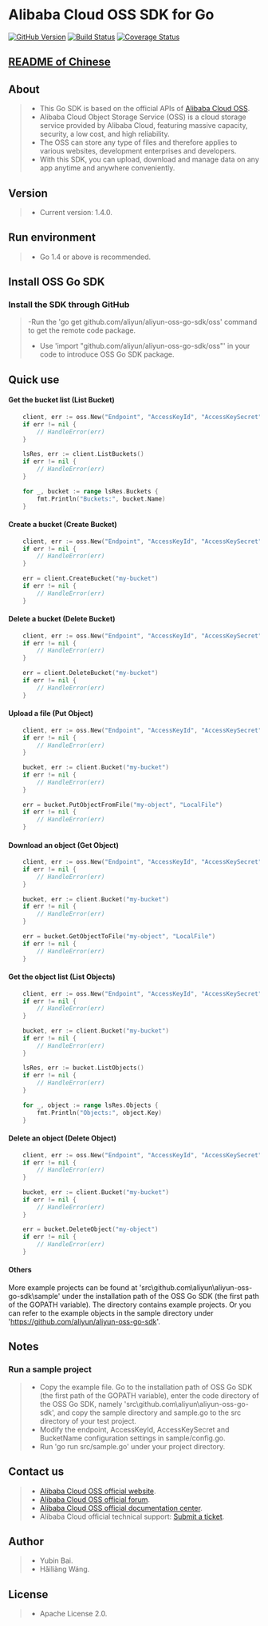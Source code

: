 ﻿# Alibaba Cloud OSS SDK for Go

[![GitHub Version](https://badge.fury.io/gh/aliyun%2Faliyun-oss-go-sdk.svg)](https://badge.fury.io/gh/aliyun%2Faliyun-oss-go-sdk)
[![Build Status](https://travis-ci.org/aliyun/aliyun-oss-go-sdk.svg?branch=master)](https://travis-ci.org/aliyun/aliyun-oss-go-sdk)
[![Coverage Status](https://coveralls.io/repos/github/aliyun/aliyun-oss-go-sdk/badge.svg?branch=master)](https://coveralls.io/github/aliyun/aliyun-oss-go-sdk?branch=master)

## [README of Chinese](https://github.com/aliyun/aliyun-oss-go-sdk/blob/master/README-CN.md)

## About
> - This Go SDK is based on the official APIs of [Alibaba Cloud OSS](http://www.aliyun.com/product/oss/).
> - Alibaba Cloud Object Storage Service (OSS) is a cloud storage service provided by Alibaba Cloud, featuring massive capacity, security, a low cost, and high reliability. 
> - The OSS can store any type of files and therefore applies to various websites, development enterprises and developers.
> - With this SDK, you can upload, download and manage data on any app anytime and anywhere conveniently. 

## Version
> - Current version: 1.4.0. 

## Run environment
> - Go 1.4 or above is recommended. 

## Install OSS Go SDK
### Install the SDK through GitHub
> -Run the 'go get github.com/aliyun/aliyun-oss-go-sdk/oss' command to get the remote code package.
> - Use 'import "github.com/aliyun/aliyun-oss-go-sdk/oss"' in your code to introduce OSS Go SDK package.

## Quick use
#### Get the bucket list (List Bucket)
```go
    client, err := oss.New("Endpoint", "AccessKeyId", "AccessKeySecret")
    if err != nil {
        // HandleError(err)
    }
    
    lsRes, err := client.ListBuckets()
    if err != nil {
        // HandleError(err)
    }
    
    for _, bucket := range lsRes.Buckets {
        fmt.Println("Buckets:", bucket.Name)
    }
```

#### Create a bucket (Create Bucket)
```go
    client, err := oss.New("Endpoint", "AccessKeyId", "AccessKeySecret")
    if err != nil {
        // HandleError(err)
    }
    
    err = client.CreateBucket("my-bucket")
    if err != nil {
        // HandleError(err)
    }
```
    
#### Delete a bucket (Delete Bucket)
```go
    client, err := oss.New("Endpoint", "AccessKeyId", "AccessKeySecret")
    if err != nil {
        // HandleError(err)
    }
    
    err = client.DeleteBucket("my-bucket")
    if err != nil {
        // HandleError(err)
    }
```

#### Upload a file (Put Object)
```go
    client, err := oss.New("Endpoint", "AccessKeyId", "AccessKeySecret")
    if err != nil {
        // HandleError(err)
    }
    
    bucket, err := client.Bucket("my-bucket")
    if err != nil {
        // HandleError(err)
    }
    
    err = bucket.PutObjectFromFile("my-object", "LocalFile")
    if err != nil {
        // HandleError(err)
    }
```

#### Download an object (Get Object)
```go
    client, err := oss.New("Endpoint", "AccessKeyId", "AccessKeySecret")
    if err != nil {
        // HandleError(err)
    }
    
    bucket, err := client.Bucket("my-bucket")
    if err != nil {
        // HandleError(err)
    }
    
    err = bucket.GetObjectToFile("my-object", "LocalFile")
    if err != nil {
        // HandleError(err)
    }
```

#### Get the object list (List Objects)
```go
    client, err := oss.New("Endpoint", "AccessKeyId", "AccessKeySecret")
    if err != nil {
        // HandleError(err)
    }
    
    bucket, err := client.Bucket("my-bucket")
    if err != nil {
        // HandleError(err)
    }
    
    lsRes, err := bucket.ListObjects()
    if err != nil {
        // HandleError(err)
    }
    
    for _, object := range lsRes.Objects {
        fmt.Println("Objects:", object.Key)
    }
```
    
#### Delete an object (Delete Object)
```go
    client, err := oss.New("Endpoint", "AccessKeyId", "AccessKeySecret")
    if err != nil {
        // HandleError(err)
    }
    
    bucket, err := client.Bucket("my-bucket")
    if err != nil {
        // HandleError(err)
    }
    
    err = bucket.DeleteObject("my-object")
    if err != nil {
        // HandleError(err)
    }
```

#### Others
More example projects can be found at 'src\github.com\aliyun\aliyun-oss-go-sdk\sample' under the installation path of the OSS Go SDK (the first path of the GOPATH variable). The directory contains example projects. 
Or you can refer to the example objects in the sample directory under 'https://github.com/aliyun/aliyun-oss-go-sdk'.

## Notes
### Run a sample project
> - Copy the example file. Go to the installation path of OSS Go SDK (the first path of the GOPATH variable), enter the code directory of the OSS Go SDK, namely 'src\github.com\aliyun\aliyun-oss-go-sdk',
and copy the sample directory and sample.go to the src directory of your test project.
> - Modify the  endpoint, AccessKeyId, AccessKeySecret and BucketName configuration settings in sample/config.go.
> - Run 'go run src/sample.go' under your project directory.

## Contact us
> - [Alibaba Cloud OSS official website](http://oss.aliyun.com).
> - [Alibaba Cloud OSS official forum](http://bbs.aliyun.com).
> - [Alibaba Cloud OSS official documentation center](http://www.aliyun.com/product/oss#Docs).
> - Alibaba Cloud official technical support: [Submit a ticket](https://workorder.console.aliyun.com/#/ticket/createIndex). 

## Author
> - Yubin Bai.
> - Hǎiliàng Wáng.

## License
> - Apache License 2.0.
